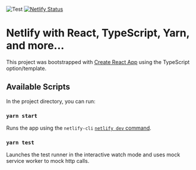 ![Test](https://github.com/ryanbonial/react-typescript-tester/workflows/Test/badge.svg)
[![Netlify Status](https://api.netlify.com/api/v1/badges/2d9c3286-1a2c-468e-b6fa-20fb4467782b/deploy-status)](https://app.netlify.com/sites/react-typescript-tester/deploys)
# Netlify with React, TypeScript, Yarn, and more...

This project was bootstrapped with [Create React App](https://github.com/facebook/create-react-app) using the TypeScript option/template.

## Available Scripts

In the project directory, you can run:

### `yarn start`

Runs the app using the `netlify-cli` [`netlify dev` command](https://github.com/netlify/cli/blob/master/docs/netlify-dev.md).

### `yarn test`

Launches the test runner in the interactive watch mode and uses mock service worker to mock http calls.

